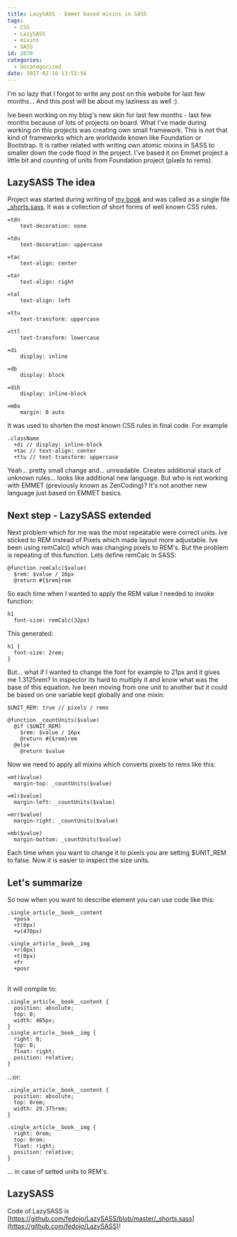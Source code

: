 ```yaml
---
title: LazySASS - Emmet based mixins in SASS
tags:
  - CSS
  - LazySASS
  - mixins
  - SASS
id: 1070
categories:
  - Uncategorized
date: 2017-02-16 13:55:56
---
```


I'm so lazy that I forgot to write any post on this website for last few months... And this post will be about my laziness as well :).
<!--more-->

Ive been working on my blog's new skin for last few months - last few months because of lots of projects on board. What I've made during working on this projects was creating own small framework. This is not that kind of frameworks which are worldwide known like Foundation or Bootstrap. It is rather related with writing own atomic mixins in SASS to smaller down the code flood in the project. I've based it on Emmet project a little bit and counting of units from Foundation project (pixels to rems).

## LazySASS The idea

Project was started during writing of [my book](https://www.packtpub.com/web-development/professional-css3) and was called as a single file [_shorts.sass](https://github.com/fedojo/usefullmixins-sass/blob/master/_fedojo.shorts.sass). It was a collection of short forms of well known CSS rules.

<pre class="line-numbers"><code class="language-sass">=tdn
    text-decoration: none

=tdu
    text-decoration: uppercase

=tac
    text-align: center

=tar
    text-align: right

=tal
    text-align: left

=ttu
    text-transform: uppercase

=ttl
    text-transform: lowercase

=di
    display: inline

=db
    display: block

=dib
    display: inline-block

=m0a
    margin: 0 auto</code></pre>

It was used to shorten the most known CSS rules in final code. For example

<pre class="line-numbers">
<code class="language-css">.className
  +di // display: inline-block
  +tac // text-align: center
  +ttu // text-transform: uppercase</code>
</pre>

Yeah... pretty small change and... unreadable. Creates additional stack of unknown rules... looks like additional new language. But who is not working with EMMET (previously known as ZenCoding)? It's not another new language just based on EMMET basics.

## Next step - LazySASS extended

Next problem which for me was the most repeatable were correct units. Ive sticked to REM instead of Pixels which made layout more adjustable. Ive been using remCalc() which was changing pixels to REM's. But the problem is repeating of this function. Lets define remCalc in SASS:
<pre class="line-numbers"><code class="language-sass">@function remCalc($value)
  $rem: $value / 16px
  @return #{$rem}rem</code>
</pre>

So each time when I wanted to apply the REM value I needed to invoke function:
<pre class="line-numbers"><code class="language-sass">h1
  font-size: remCalc(32px)</code>
</pre>
This generated:
<pre class="line-numbers"><code class="language-sass">h1 {
  font-size: 2rem;
}</code></pre>

But... what if I wanted to change the font for example to 21px and it gives me 1.3125rem? In inspector its hard to multiply it and know what was the base of this equation. Ive been moving from one unit to another but it could be based on one variable kept globally and one mixin:

<pre class="line-numbers">
<code class="language-sass">$UNIT_REM: true // pixels / rems

@function _countUnits($value)
  @if ($UNIT_REM)
    $rem: $value / 16px
    @return #{$rem}rem
  @else
    @return $value</code>
</pre>

Now we need to apply all mixins which converts pixels to rems like this:

<pre class="line-numbers">
<code class="language-sass">=mt($value)
  margin-top: _countUnits($value)

=ml($value)
  margin-left: _countUnits($value)

=mr($value)
  margin-right: _countUnits($value)

=mb($value)
  margin-bottom: _countUnits($value)</code>
</pre>

Each time when you want to change it to pixels you are setting $UNIT_REM to false. Now it is easier to inspect the size units.

## Let's summarize

So now when you want to describe element you can use code like this:
<pre class="line-numbers">
<code class="language-sass">.single_article__book__content
  +posa
  +t(0px)
  +w(470px)

.single_article__book__img
  +r(0px)
  +t(0px)
  +fr
  +posr
</code>
</pre>

It will compile to:
<pre class="line-numbers">
<code class="language-sass">.single_article__book__content {
  position: absolute;
  top: 0;
  width: 465px;
}
.single_article__book__img {
  right: 0;
  top: 0;
  float: right;
  position: relative;
}</code></pre>

...or:

    .single_article__book__content {
      position: absolute;
      top: 0rem;
      width: 29.375rem;
    }

    .single_article__book__img {
      right: 0rem;
      top: 0rem;
      float: right;
      position: relative;
    }

... in case of setted units to REM's.

## LazySASS

Code of LazySASS is [https://github.com/fedojo/LazySASS/blob/master/_shorts.sass](https://github.com/fedojo/LazySASS)!
